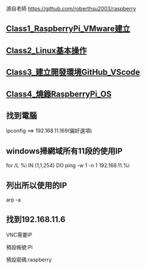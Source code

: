 源自老師 https://github.com/roberthsu2003/raspberry
 

## [Class1_RaspberryPi_VMware建立](./Class1_RaspberryPi_VMware建立)


## [Class2_Linux基本操作](./Class2_Linux基本操作)


## [Class3_建立開發環境GitHub_VScode](./Class3_建立開發環境GitHub_VScode)


## [Class4_燒錄RaspberryPi_OS](./Class4_燒錄RaspberryPi_OS)



## 找到電腦
ipconfig ==>  192.168.11.169(偏好選項)

## windows掃網域所有11段的使用IP
for /L %i IN (1,1,254) DO ping -w 1 -n 1 192.168.11.%i

## 列出所以使用的IP
arp -a

## 找到192.168.11.6
VNC需要IP

預設帳號:Pi

預設密碼:raspberry

```

